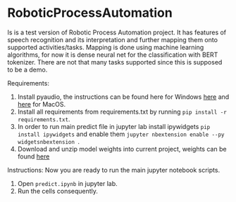 # RoboticProcessAutomation
Is is a test version of Robotic Process Automation project. It has features of speech recognition and its interpretation and further mapping them onto supported activities/tasks. Mapping is done using machine learning algorithms, for now it is dense neural net for the classification with BERT tokenizer. There are not that many tasks supported since this is supposed to be a demo.


Requirements:
1. Install pyaudio, the instructions can be found here for Windows [here](https://stackoverflow.com/questions/33851379/pyaudio-installation-on-mac-python-3) and [here](https://stackoverflow.com/questions/33851379/pyaudio-installation-on-mac-python-3) for MacOS.
2. Install all requirements from requirements.txt by running `pip install -r requirements.txt`.
3. In order to run main predict file in jupyter lab install ipywidgets `pip install ipywidgets` and enable them `jupyter nbextension enable --py widgetsnbextension
`.
4. Download and unzip model weights into current project, weights can be found [here](https://drive.google.com/file/d/1rkeu4Gkf7hzC2wHqqUbuKoJf8JEkeiG5/view?usp=sharing)


Instructions:
Now you are ready to run the main jupyter notebook scripts.
1. Open `predict.ipynb` in jupyter lab.
2. Run the cells consequently.

